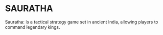 # SAURATHA
Sauratha: Is a tactical strategy game set in ancient India, allowing players to command legendary kings.
